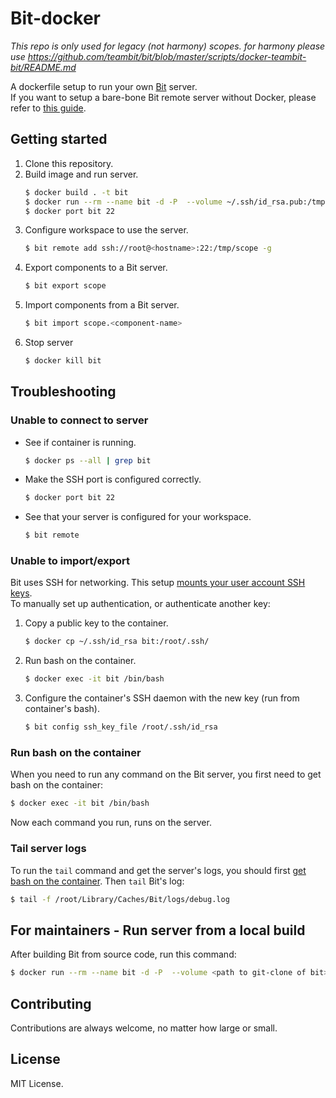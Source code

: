 # Bit-docker

*This repo is only used for legacy (not harmony) scopes. for harmony please use https://github.com/teambit/bit/blob/master/scripts/docker-teambit-bit/README.md*

A dockerfile setup to run your own [Bit](https://www.github.com/teambit/bit) server.  
If you want to setup a bare-bone Bit remote server without Docker, please refer to [this guide](https://docs.bit.dev/docs/bit-server).

## Getting started

1. Clone this repository.  
1. Build image and run server.  
    ```sh
    $ docker build . -t bit
    $ docker run --rm --name bit -d -P  --volume ~/.ssh/id_rsa.pub:/tmp/id_rsa.pub bitcli/bit-docker
    $ docker port bit 22
    ```
1. Configure workspace to use the server.  
    ```sh
    $ bit remote add ssh://root@<hostname>:22:/tmp/scope -g
    ```
1. Export components to a Bit server.  
    ```sh
    $ bit export scope
    ```
1. Import components from a Bit server.  
    ```sh
    $ bit import scope.<component-name>
    ````
1. Stop server  
    ```sh
    $ docker kill bit
    ```

## Troubleshooting

### Unable to connect to server

- See if container is running.  
    ```sh
    $ docker ps --all | grep bit
    ```
- Make the SSH port is configured correctly.  
    ```sh
    $ docker port bit 22
    ```
- See that your server is configured for your workspace.  
    ```sh
    $ bit remote
    ```
    
### Unable to import/export

Bit uses SSH for networking. This setup [mounts your user account SSH keys](https://github.com/teambit/bit-docker/blob/master/Dockerfile#L24).  
To manually set up authentication, or authenticate another key:

1. Copy a public key to the container.  
    ```sh
    $ docker cp ~/.ssh/id_rsa bit:/root/.ssh/
    ```
1. Run bash on the container.  
    ```sh
    $ docker exec -it bit /bin/bash
    ```
1. Configure the container's SSH daemon with the new key (run from container's bash).  
    ```sh
    $ bit config ssh_key_file /root/.ssh/id_rsa
    ```

### Run bash on the container

When you need to run any command on the Bit server, you first need to get bash on the container:

```sh
$ docker exec -it bit /bin/bash
```

Now each command you run, runs on the server.

### Tail server logs

To run the `tail` command and get the server's logs, you should first [get bash on the container](#run-bash-on-the-container). Then `tail` Bit's log:

```sh
$ tail -f /root/Library/Caches/Bit/logs/debug.log
```

## For maintainers - Run server from a local build

After building Bit from source code, run this command:

```sh
$ docker run --rm --name bit -d -P  --volume <path to git-clone of bit>:/bit-bin  --volume ~/.ssh/id_rsa.pub:/tmp/id_rsa.pub --env 'DEVELOPMENT=true' bitcli/bit-docker
```

## Contributing

Contributions are always welcome, no matter how large or small.

## License

MIT License.
